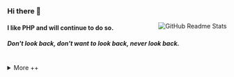 ### Hi there 👋
<a href="javascript:" title="GitHub Readme Stats">
<img align="right" src="https://github-readme-stats.vercel.app/api?username=zhangchenglin&show_icons=true&icon_color=805AD5&text_color=718096&bg_color=ffffff&hide_title=true&count_private=true&theme=tokyonight" alt="GitHub Readme Stats">
</a>

#### I like PHP and will continue to do so.
##### Don't look back, don't want to look back, never look back.

<!--  -->

#

<details>
<summary>More ++</summary>

### AboutMe

- My name is Zhang Chenglin
- Jianpin zcl
- Chinese name is 张成林

### [No More --](https://github.com/zhangchenglin)

</details>
